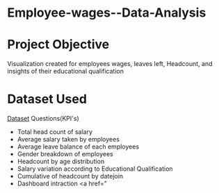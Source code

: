 # Employee-wages--Data-Analysis
# Project Objective
Visualization created for employees wages, leaves left, Headcount, and insights of their educational qualification
# Dataset Used
<a href="https://github.com/Vijayalaxmi410/Employee-wages--Data-Analysis/blob/main/Employee%20Salary%20Details.xlsx">Dataset</a>
Questions(KPI's)
- Total head count of salary
- Average salary taken by employees
- Average leave balance of each employees
- Gender breakdown of employees
- Headcount by age distribution
- Salary variation according to Educational Qualification
- Cumulative of headcount by datejoin
- Dashboard intraction <a href="
